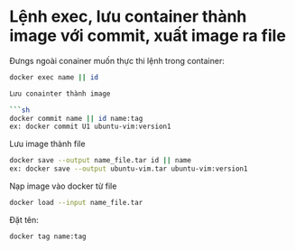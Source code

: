 # Lệnh exec, lưu container thành image với commit, xuất image ra file

Đưngs ngoài conainer muốn thực thi lệnh trong container:

```sh
docker exec name || id 

Lưu conainter thành image

```sh
docker commit name || id name:tag
ex: docker commit U1 ubuntu-vim:version1
```

Lưu image thành file

```sh
docker save --output name_file.tar id || name
ex: docker save --output ubuntu-vim.tar ubuntu-vim:version1
```

Nạp image vào docker từ file

```sh
docker load --input name_file.tar
```

Đặt tên:

```sh
docker tag name:tag
```
